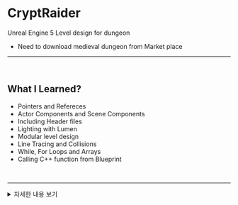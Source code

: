 # CryptRaider
Unreal Engine 5 Level design for dungeon

- Need to download medieval dungeon from Market place

---

</br>

## What I Learned?

- Pointers and Refereces
- Actor Components and Scene Components
- Including Header files
- Lighting with Lumen
- Modular level design
- Line Tracing and Collisions
- While, For Loops and Arrays
- Calling C++ function from Blueprint

</br>

--- 


<details>
<summary>자세한 내용 보기</summary>
<div markdown="1">

### 루멘, 라이트 블리딩

- 루멘
    - 실시간 전역 조명 및 반사 엔진
    - Static(객체 설정 바뀌지 않음 베이), Staionary(객체는 바꿀 수 없는데 밝기  같은건 바꿀 수 있음.), Movable이 있는데, Movable로 했을 때 잘 적용 movalble은 모든 걸 변경 가능함.
    <img src="https://github.com/ChangJin-Lee/CryptRaider/assets/54494793/ef9b6325-87a3-4cd9-a2bf-60b0279f70cb" width = 70%>
- 부모 머터리얼
    - 부모 머터리얼에서 상속받은 머터리얼들을 새로운 머터리얼로 만들 수 있어요.
    - 마치 블루프린트와 같은 개념이에요
- 블리딩
    - 루멘 글로벌 일루미네이션은 디퓨즈 간접광을 해결해요. 예를 들어 표면에서 디퓨즈, 바운스되는 라이트는 해당 표면의 색을 띠고 주변 표면에 색이 들어간 라이트를 반사하여 컬러 블리딩(color bleeding)이라는 이펙트를 생성해요. 씬의 메시도 간접광을 차단하며 간접 섀도잉을 생성해요.

    <img src="https://github.com/ChangJin-Lee/CryptRaider/assets/54494793/d1c1d5a6-c195-408f-b6ae-62cad5af52d0" width = 70%>

    <img src="https://github.com/ChangJin-Lee/CryptRaider/assets/54494793/af9c8e50-c9fc-4063-97c5-c46dbbfb27f2" width = 70%>


### Level Lighting

- Shadow
    - Dyanamic Shadow
        - 디렉셔널 라이트 액터 전용 섀도잉 메서드인 Cascading Shadow Mapping (캐스케이드 섀도 매핑)을 통해 구워진 라이팅으로 동적인 섀도잉 효과를 내는 법을 확인할 수 있습니다. 미리 구워둔 그림자에 비할 때, 바람에 나부끼는 잎사귀 풍성한 나무같은 다이내믹 오브젝트에도 그림자를 드리워 훨씬 사실적인 씬을 만들 수 있다는 장점이 있습니다.
    - Static Shadow
        - 성능에 영향을 주지 않는 완벽한 정적 쉐도우
        
    <img src="https://github.com/ChangJin-Lee/ChangJin-Lee/assets/54494793/d6d9948a-9c2e-4091-8d3d-c5a1d0ebcc10" width = 50%>

- Intensity
    - 라이트가 뿜는 총 에너지입니다.

    <img src="https://github.com/ChangJin-Lee/ChangJin-Lee/assets/54494793/94021ebd-a78f-4cb0-a5c0-8b14a96aa5bb" width = 50%>

- Attenuation Radius
    - 라이트의 가시 영향력 범위입니다.

    <img src="https://github.com/ChangJin-Lee/ChangJin-Lee/assets/54494793/fb9ec162-f496-4013-8355-a0682a560524" width = 50%>


## 캐릭터 BP

- defulat 프로젝트로 게임모드를 설정하기

    <img width="1314" alt="스크린샷 2023-08-09 오후 9 09 09" src="https://github.com/ChangJin-Lee/ChangJin-Lee/assets/54494793/fbb72652-4328-4c63-8850-e9328b855112">

- 게임 모드에 디폴트 폰을 설정하기

- 게임에서 해당 폰이 스폰 됨

<img width="524" alt="스크린샷 2023-08-09 오후 9 08 15" src="https://github.com/ChangJin-Lee/ChangJin-Lee/assets/54494793/6afd7843-e727-4392-b6fb-739877320b79">

<img width="513" alt="스크린샷 2023-08-09 오후 9 05 10" src="https://github.com/ChangJin-Lee/ChangJin-Lee/assets/54494793/c8cf841c-b393-4396-ae08-c2b06df1c505">


- 캐릭터 블루프린트에서 디폴트 폰 클래스 변경하기

<img width="513" alt="스크린샷 2023-08-09 오후 9 05 10" src="https://github.com/ChangJin-Lee/ChangJin-Lee/assets/54494793/4c4119f0-ef23-406f-b4dd-1808faf7c1b3">


- 상속이란
    - 하위 클래스가 상위 클래스의 모든 기능을 자동적으로 물려받는 것이다.
    - is a parent!
    - Actor에도 모드 무버, 플랫폼 모두가 child라고 볼 수 있다.
    - 이런 상속 기능에 대한 대안이 있는데 모 아니면 도이다.
- 컴포지션
    - 좀 더 선택 폭이 넓다
    - 클래스 A가 클래스 B 의 인스턴스를 포함할수도 있고 해당 기능을 사용할 수 있지만 꼭 그래야하는 건 아니다. 즉 필요한 부분만 가져가서 사용할 수 있다.

</div>
</details>
